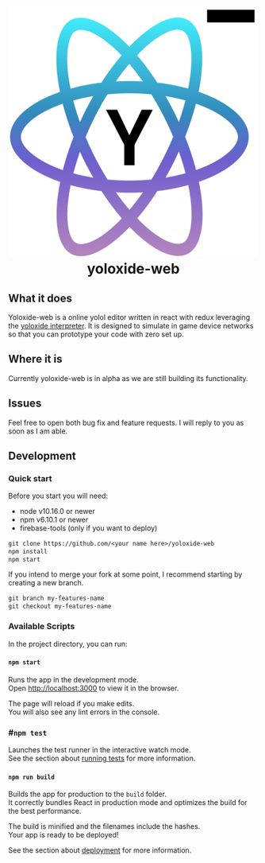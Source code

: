 <h1 align="center">
    <br>
    <img src="logo/logo.png" hight="250" href="yoloxide.cylon.xyz"></img>
    <br>
    yoloxide-web
    <br>
</h1>

## What it does
Yoloxide-web is a online yolol editor written in react with redux leveraging the [yoloxide interpreter](https://github.com/Jerald/yoloxide). It is designed to simulate in game device networks so that you can prototype your code with zero set up.

## Where it is
Currently yoloxide-web is in alpha as we are still building  its functionality.

## Issues

Feel free to open both bug fix and feature requests. I will reply to you as soon as I am able.

## Development

### Quick start
Before you start you will need:
* node v10.16.0 or newer
* npm v6.10.1 or newer
* firebase-tools (only if you want to deploy)


```
git clone https://github.com/<your name here>/yoloxide-web
npm install
npm start
```
If you intend to merge your fork at some point, I recommend starting by creating a new branch.
```
git branch my-features-name
git checkout my-features-name
```

### Available Scripts

In the project directory, you can run:

#### `npm start`

Runs the app in the development mode.<br>
Open [http://localhost:3000](http://localhost:3000) to view it in the browser.

The page will reload if you make edits.<br>
You will also see any lint errors in the console.

### #`npm test`

Launches the test runner in the interactive watch mode.<br>
See the section about [running tests](https://facebook.github.io/create-react-app/docs/running-tests) for more information.

#### `npm run build`

Builds the app for production to the `build` folder.<br>
It correctly bundles React in production mode and optimizes the build for the best performance.

The build is minified and the filenames include the hashes.<br>
Your app is ready to be deployed!

See the section about [deployment](https://facebook.github.io/create-react-app/docs/deployment) for more information.
